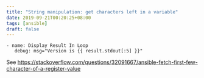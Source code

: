 ```yaml
---
title: "String manipulation: get characters left in a variable"
date: 2019-09-21T00:20:25+08:00
tags: [ansible]
draft: false
---
```


```
- name: Display Result In Loop
   debug: msg="Version is {{ result.stdout[:5] }}"
```
See https://stackoverflow.com/questions/32091667/ansible-fetch-first-few-character-of-a-register-value
